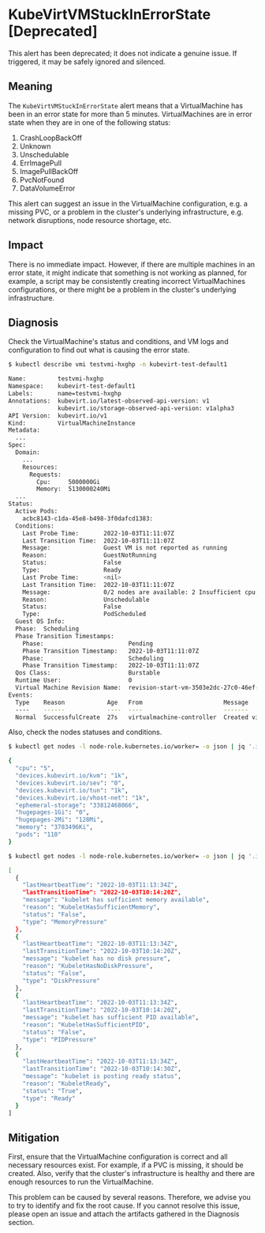 # KubeVirtVMStuckInErrorState [Deprecated]

This alert has been deprecated; it does not indicate a genuine issue. If
triggered, it may be safely ignored and silenced.

## Meaning

The `KubeVirtVMStuckInErrorState` alert means that a VirtualMachine has been in
an error state for more than 5 minutes. VirtualMachines are in error state when
they are in one of the following status:

1. CrashLoopBackOff
2. Unknown
3. Unschedulable
4. ErrImagePull
5. ImagePullBackOff
6. PvcNotFound
7. DataVolumeError

This alert can suggest an issue in the VirtualMachine configuration, e.g. a
missing PVC, or a problem in the cluster's underlying infrastructure, e.g.
network disruptions, node resource shortage, etc.

## Impact

There is no immediate impact. However, if there are multiple machines in an
error state, it might indicate that something is not working as planned, for
example, a script may be consistently creating incorrect VirtualMachines
configurations, or there might be a problem in the cluster's underlying
infrastructure.

## Diagnosis

Check the VirtualMachine's status and conditions, and VM logs and configuration
to find out what is causing the error state.

```bash
$ kubectl describe vmi testvmi-hxghp -n kubevirt-test-default1

Name:         testvmi-hxghp
Namespace:    kubevirt-test-default1
Labels:       name=testvmi-hxghp
Annotations:  kubevirt.io/latest-observed-api-version: v1
              kubevirt.io/storage-observed-api-version: v1alpha3
API Version:  kubevirt.io/v1
Kind:         VirtualMachineInstance
Metadata:
  ...
Spec:
  Domain:
    ...
    Resources:
      Requests:
        Cpu:     5000000Gi
        Memory:  5130000240Mi
  ...
Status:
  Active Pods:
    acbc8143-c1da-45e8-b498-3f0dafcd1383:  
  Conditions:
    Last Probe Time:       2022-10-03T11:11:07Z
    Last Transition Time:  2022-10-03T11:11:07Z
    Message:               Guest VM is not reported as running
    Reason:                GuestNotRunning
    Status:                False
    Type:                  Ready
    Last Probe Time:       <nil>
    Last Transition Time:  2022-10-03T11:11:07Z
    Message:               0/2 nodes are available: 2 Insufficient cpu, 2 Insufficient memory.
    Reason:                Unschedulable
    Status:                False
    Type:                  PodScheduled
  Guest OS Info:
  Phase:  Scheduling
  Phase Transition Timestamps:
    Phase:                        Pending
    Phase Transition Timestamp:   2022-10-03T11:11:07Z
    Phase:                        Scheduling
    Phase Transition Timestamp:   2022-10-03T11:11:07Z
  Qos Class:                      Burstable
  Runtime User:                   0
  Virtual Machine Revision Name:  revision-start-vm-3503e2dc-27c0-46ef-9167-7ae2e7d93e6e-1
Events:
  Type    Reason            Age   From                       Message
  ----    ------            ----  ----                       -------
  Normal  SuccessfulCreate  27s   virtualmachine-controller  Created virtual machine pod virt-launcher-testvmi-hxghp-xh9qn


```

Also, check the nodes statuses and conditions.

```bash
$ kubectl get nodes -l node-role.kubernetes.io/worker= -o json | jq '.items | .[].status.allocatable'

{
  "cpu": "5",
  "devices.kubevirt.io/kvm": "1k",
  "devices.kubevirt.io/sev": "0",
  "devices.kubevirt.io/tun": "1k",
  "devices.kubevirt.io/vhost-net": "1k",
  "ephemeral-storage": "33812468066",
  "hugepages-1Gi": "0",
  "hugepages-2Mi": "128Mi",
  "memory": "3783496Ki",
  "pods": "110"
}
```

```bash
$ kubectl get nodes -l node-role.kubernetes.io/worker= -o json | jq '.items | .[].status.conditions'

[
  {
    "lastHeartbeatTime": "2022-10-03T11:13:34Z",
    "lastTransitionTime": "2022-10-03T10:14:20Z",
    "message": "kubelet has sufficient memory available",
    "reason": "KubeletHasSufficientMemory",
    "status": "False",
    "type": "MemoryPressure"
  },
  {
    "lastHeartbeatTime": "2022-10-03T11:13:34Z",
    "lastTransitionTime": "2022-10-03T10:14:20Z",
    "message": "kubelet has no disk pressure",
    "reason": "KubeletHasNoDiskPressure",
    "status": "False",
    "type": "DiskPressure"
  },
  {
    "lastHeartbeatTime": "2022-10-03T11:13:34Z",
    "lastTransitionTime": "2022-10-03T10:14:20Z",
    "message": "kubelet has sufficient PID available",
    "reason": "KubeletHasSufficientPID",
    "status": "False",
    "type": "PIDPressure"
  },
  {
    "lastHeartbeatTime": "2022-10-03T11:13:34Z",
    "lastTransitionTime": "2022-10-03T10:14:30Z",
    "message": "kubelet is posting ready status",
    "reason": "KubeletReady",
    "status": "True",
    "type": "Ready"
  }
]
```

## Mitigation

First, ensure that the VirtualMachine configuration is correct and all necessary
resources exist. For example, if a PVC is missing, it should be created. Also,
verify that the cluster's infrastructure is healthy and there are enough
resources to run the VirtualMachine.

This problem can be caused by several reasons. Therefore, we advise you to try
to identify and fix the root cause. If you cannot resolve this issue, please
open an issue and attach the artifacts gathered in the Diagnosis section.
